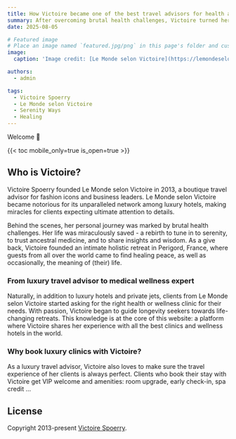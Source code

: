 ```yaml
---
title: How Victoire became one of the best travel advisors for health and wellness
summary: After overcoming brutal health challenges, Victoire turned her obsession for luxury hotels into a unique expertise in the universe of high-end clinics and longevity programs
date: 2025-08-05

# Featured image
# Place an image named `featured.jpg/png` in this page's folder and customize its options here.
image:
  caption: 'Image credit: [Le Monde selon Victoire](https://lemondeselonvictoire.com)'

authors:
  - admin

tags:
  - Victoire Spoerry
  - Le Monde selon Victoire
  - Serenity Ways
  - Healing
---
```


Welcome 👋

{{< toc mobile_only=true is_open=true >}}

## Who is Victoire?

Victoire Spoerry founded Le Monde selon Victoire in 2013, a boutique travel advisor for fashion icons and business leaders. Le Monde selon Victoire became notorious for its unparalleled network among luxury hotels, making miracles for clients expecting ultimate attention to details.

Behind the scenes, her personal journey was marked by brutal health challenges. Her life was miraculously saved - a rebirth to tune in to serenity, to trust ancestral medicine, and to share insights and wisdom. As a give back, Victoire founded an intimate holistic retreat in Perigord, France, where guests from all over the world came to find healing peace, as well as occasionally, the meaning of (their) life.

### From luxury travel advisor to medical wellness expert

Naturally, in addition to luxury hotels and private jets, clients from Le Monde selon Victoire started asking for the right health or wellness clinic for their needs. With passion, Victoire began to guide longevity seekers towards life-changing retreats. This knowledge is at the core of this website: a platform where Victoire shares her experience with all the best clinics and wellness hotels in the world. 

### Why book luxury clinics with Victoire?

As a luxury travel advisor, Victoire also loves to make sure the travel experience of her clients is always perfect. Clients who book their stay with Victoire get VIP welcome and amenities: room upgrade, early check-in, spa credit ...

## License

Copyright 2013-present [Victoire Spoerry](https://lemondeselonvictoire.com).


